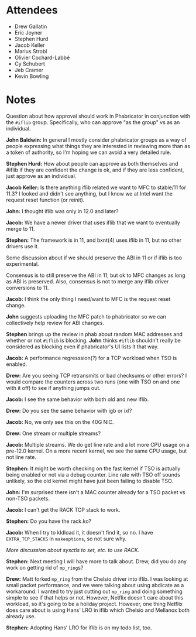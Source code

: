 # Attendees

- Drew Gallatin
- Eric Joyner
- Stephen Hurd
- Jacob Keller
- Marius Strobl
- Olivier Cochard-Labbé
- Cy Schubert
- Jeb Cramer
- Kevin Bowling

# Notes

Question about how approval should work in Phabricator in conjunction
with the `#iflib` group.  Specifically, who can approve "as the group"
vs as an individual.

**John Baldwin:** In general I mostly consider phabricator groups as a
way of people expressing what things they are interested in reviewing
more than as a token of authority, so I'm hoping we can avoid a very
detailed rule.

**Stephen Hurd:** How about people can approve as both themselves and
#iflib if they are confident the change is ok, and if they are less
confident, just approve as an individual.

**Jacob Keller:** Is there anything iflib related we want to MFC to
stable/11 for 11.3?  I looked and didn't see anything, but I know we
at Intel want the request reset function (or reinit).

**John:** I thought iflib was only in 12.0 and later?

**Jacob:** We have a newer driver that uses iflib that we want to
eventually merge to 11.

**Stephen:** The framework is in 11, and bxnt(4) uses iflib in 11, but
no other drivers use it.

Some discussion about if we should preserve the ABI in 11 or if iflib
is too experimental.

Consensus is to still preserve the ABI in 11, but ok to MFC changes as
long as ABI is preserved.  Also, consensus is not to merge any iflib
driver conversions to 11.

**Jacob:** I think the only thing I need/want to MFC is the request
reset change.

**John** suggests uploading the MFC patch to phabricator so we can
collectively help review for ABI changes.

**Stephen** brings up the review in phab about random MAC addresses
and whether or not `#iflib` is blocking.  **John** thinks `#iflib`
shouldn't really be considered as blocking even if phabricator's UI
lists it that way.

**Jacob:** A performance regresssion(?) for a TCP workload when TSO is
enabled.

**Drew:** Are you seeing TCP retransmits or bad checksums or other
errors?  I would compare the counters across two runs (one with TSO on
and one with it off) to see if anything jumps out.

**Jacob:** I see the same behavior with both old and new iflib.

**Drew:** Do you see the same behavior with igb or ixl?

**Jacob:** No, we only see this on the 40G NIC.

**Drew:** One stream or multiple streams?

**Jacob:** Multiple streams.  We do get line rate and a lot more CPU
usage on a pre-12.0 kernel.  On a more recent kernel, we see the same
CPU usage, but not line rate.

**Stephen:** It might be worth checking on the fast kernel if TSO is
actually being enabled or not via a debug counter.  Line rate with TSO
off sounds unlikely, so the old kernel might have just been failing to
disable TSO.

**John:** I'm surprised there isn't a MAC counter already for a TSO
packet vs non-TSO packets.

**Jacob:** I can't get the RACK TCP stack to work.

**Stephen:** Do you have the rack.ko?

**Jacob:** When I try to kldload it, it doesn't find it, so no.  I
have `EXTRA_TCP_STACKS` in `makeoptions`, so not sure why.

*More discussion about sysctls to set, etc. to use RACK.*

**Stephen:** Next meeting I will have more to talk about.  Drew, did
you do any work on getting rid of `mp_ring`s?

**Drew:** Matt forked `mp_ring` from the Chelsio driver into iflib.  I
was looking at small packet performance, and we were talking about
using abdicate as a workaround.  I wanted to try just cutting out
`mp_ring` and doing something simple to see if that helps or not.
However, Netflix doesn't care about this workload, so it's going to be
a holiday project.  However, one thing Netflix does care about is
using Hans' LRO in iflib which Chelsio and Mellanox both already use.

**Stephen:** Adopting Hans' LRO for iflib is on my todo list, too.
